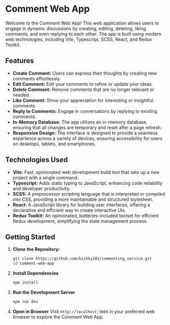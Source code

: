 # Comment Web App

Welcome to the Comment Web App! This web application allows users to engage in dynamic discussions by creating, editing, deleting, liking comments, and even replying to each other. The app is built using modern web technologies, including Vite, Typescript, SCSS, React, and Redux Toolkit.

## Features

- **Create Comment:** Users can express their thoughts by creating new comments effortlessly.
- **Edit Comment:** Edit your comments to refine or update your ideas.
- **Delete Comment:** Remove comments that are no longer relevant or needed.
- **Like Comment:** Show your appreciation for interesting or insightful comments.
- **Reply to Comments:** Engage in conversations by replying to existing comments.
- **In-Memory Database:** The app utilizes an in-memory database, ensuring that all changes are temporary and reset after a page refresh.
- **Responsive Design:** The interface is designed to provide a seamless experience across a variety of devices, ensuring accessibility for users on desktops, tablets, and smartphones.

## Technologies Used

- **Vite:** Fast, opinionated web development build tool that sets up a new project with a single command.
- **Typescript:** Adds static typing to JavaScript, enhancing code reliability and developer productivity.
- **SCSS:** A preprocessor scripting language that is interpreted or compiled into CSS, providing a more maintainable and structured stylesheet.
- **React:** A JavaScript library for building user interfaces, offering a declarative and efficient way to create interactive UIs.
- **Redux Toolkit:** An opinionated, batteries-included toolset for efficient Redux development, simplifying the state management process.

## Getting Started

1. **Clone the Repository:**
   ```bash
   git clone https://github.com/kishky101/commenting_service.git
   cd comment-web-app


2. **Install Dependencies**
    ```bash
    npm install

3. **Run the Development Server**
    ```bash
    npm run dev

4. **Open in Browser**
    Visit ```http://localhost:3000``` in your preferred web browser to explore the Comment Web App.